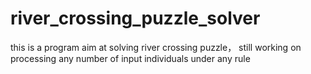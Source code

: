 # river_crossing_puzzle_solver
this is a program aim at solving river crossing puzzle， still working on processing any number of input individuals under any rule
